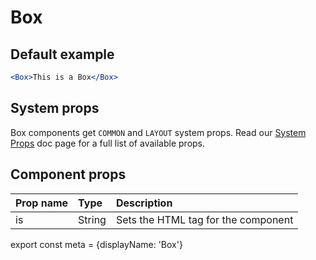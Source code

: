 # Box

## Default example

```.jsx
<Box>This is a Box</Box>
```

## System props

Box components get `COMMON` and `LAYOUT` system props. Read our [System Props](/system-props) doc page for a full list of available props.

## Component props

| Prop name | Type | Description |
| :- | :- | :- |
| is | String | Sets the HTML tag for the component |

export const meta = {displayName: 'Box'}
